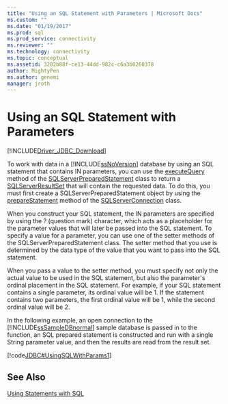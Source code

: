 ```yaml
---
title: "Using an SQL Statement with Parameters | Microsoft Docs"
ms.custom: ""
ms.date: "01/19/2017"
ms.prod: sql
ms.prod_service: connectivity
ms.reviewer: ""
ms.technology: connectivity
ms.topic: conceptual
ms.assetid: 3202b88f-ce13-44dd-982c-c6a3b0260378
author: MightyPen
ms.author: genemi
manager: jroth
---
```


# Using an SQL Statement with Parameters

[!INCLUDE[Driver_JDBC_Download](../../includes/driver_jdbc_download.md)]

To work with data in a [!INCLUDE[ssNoVersion](../../includes/ssnoversion-md.md)] database by using an SQL statement that contains IN parameters, you can use the [executeQuery](../../connect/jdbc/reference/executequery-method-sqlserverpreparedstatement.md) method of the [SQLServerPreparedStatement](../../connect/jdbc/reference/sqlserverpreparedstatement-class.md) class to return a [SQLServerResultSet](../../connect/jdbc/reference/sqlserverresultset-class.md) that will contain the requested data. To do this, you must first create a SQLServerPreparedStatement object by using the [prepareStatement](../../connect/jdbc/reference/preparestatement-method-sqlserverconnection.md) method of the [SQLServerConnection](../../connect/jdbc/reference/sqlserverconnection-class.md) class.

When you construct your SQL statement, the IN parameters are specified by using the ? (question mark) character, which acts as a placeholder for the parameter values that will later be passed into the SQL statement. To specify a value for a parameter, you can use one of the setter methods of the SQLServerPreparedStatement class. The setter method that you use is determined by the data type of the value that you want to pass into the SQL statement.

When you pass a value to the setter method, you must specify not only the actual value to be used in the SQL statement, but also the parameter's ordinal placement in the SQL statement. For example, if your SQL statement contains a single parameter, its ordinal value will be 1. If the statement contains two parameters, the first ordinal value will be 1, while the second ordinal value will be 2.

In the following example, an open connection to the [!INCLUDE[ssSampleDBnormal](../../includes/sssampledbnormal_md.md)] sample database is passed in to the function, an SQL prepared statement is constructed and run with a single String parameter value, and then the results are read from the result set.

[!code[JDBC#UsingSQLWithParams1](../../connect/jdbc/codesnippet/Java/using-an-sql-statement-w_1_1.java)]

## See Also

[Using Statements with SQL](../../connect/jdbc/using-statements-with-sql.md)
